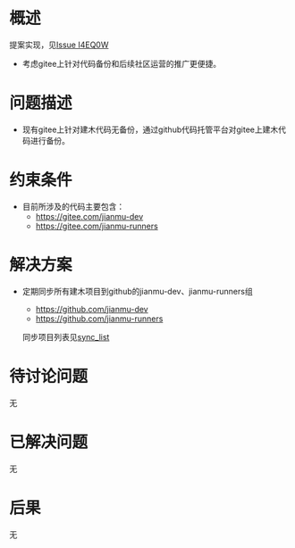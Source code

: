 # 概述

提案实现，见[Issue I4EQ0W](https://gitee.com/jianmu-dev/jianmu-ci-server/issues/I4EQ0W)

* 考虑gitee上针对代码备份和后续社区运营的推广更便捷。

# 问题描述

* 现有gitee上针对建木代码无备份，通过github代码托管平台对gitee上建木代码进行备份。


# 约束条件

* 目前所涉及的代码主要包含：
  * https://gitee.com/jianmu-dev
  * https://gitee.com/jianmu-runners

# 解决方案

* 定期同步所有建木项目到github的jianmu-dev、jianmu-runners组
  * https://github.com/jianmu-dev
  * https://github.com/jianmu-runners

  同步项目列表见[sync_list](.sync_list.md)

# 待讨论问题

无

# 已解决问题

无

# 后果

无

